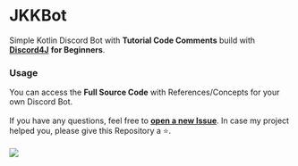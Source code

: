 # JKKBot
Simple Kotlin Discord Bot with **Tutorial Code Comments** build with **[Discord4J](https://discord4j.com)** **for Beginners**. 
</br>
### Usage
You can access the **Full Source Code** with References/Concepts for your own Discord Bot.
</br>
</br>
If you have any questions, feel free to **[open a new Issue](https://github.com/Jakkoble/JKKBot/issues/new)**. In case my project helped you, please give this Repository a ⭐.
</br>
</br>
<img src="https://i.imgur.com/0IZZfwz.jpg">
